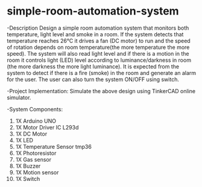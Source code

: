 # simple-room-automation-system

-Description
Design a simple room automation system that monitors both temperature, light level
and smoke in a room. If the system detects that temperature reaches 26°C it drives a fan
(DC motor) to run and the speed of rotation depends on room temperature(the more
temperature the more speed).
The system will also read light level and if there is a motion in the room it controls light
(LED) level according to luminance/darkness in room (the more darkness the more light
luminance). It is expected from the system to detect if there is a fire (smoke) in the
room and generate an alarm for the user. The user can also turn the system ON/OFF
using switch.

-Project Implementation:
Simulate the above design using TinkerCAD online simulator.

-System Components:
1. 1X Arduino UNO
2. 1X Motor Driver IC L293d
3. 1X DC Motor
4. 1X LED
5. 1X Temperature Sensor tmp36
6. 1X Photoresistor
7. 1X Gas sensor
8. 1X Buzzer
9. 1X Motion sensor
10. 1X Switch
